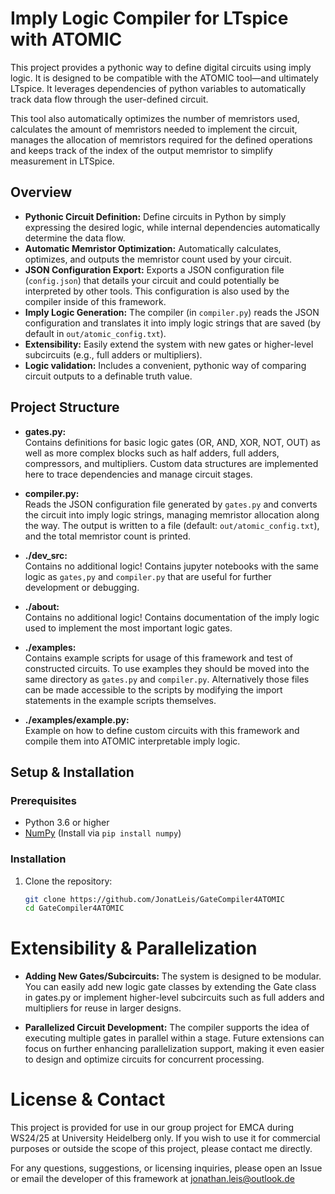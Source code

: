 # Imply Logic Compiler for LTspice with ATOMIC

This project provides a pythonic way to define digital circuits using imply logic. It is designed to be compatible with the ATOMIC tool—and ultimately LTspice. It leverages dependencies of python variables to automatically track data flow through the user-defined circuit.

This tool also automatically optimizes the number of memristors used, calculates the amount of memristors needed to implement the circuit, manages the allocation of memristors required for the defined operations and keeps track of the index of the output memristor to simplify measurement in LTSpice.

## Overview

- **Pythonic Circuit Definition:** Define circuits in Python by simply expressing the desired logic, while internal dependencies automatically determine the data flow.
- **Automatic Memristor Optimization:** Automatically calculates, optimizes, and outputs the memristor count used by your circuit.
- **JSON Configuration Export:** Exports a JSON configuration file (`config.json`) that details your circuit and could potentially be interpreted by other tools. This configuration is also used by the compiler inside of this framework.
- **Imply Logic Generation:** The compiler (in `compiler.py`) reads the JSON configuration and translates it into imply logic strings that are saved (by default in `out/atomic_config.txt`).
- **Extensibility:** Easily extend the system with new gates or higher-level subcircuits (e.g., full adders or multipliers).
- **Logic validation:** Includes a convenient, pythonic way of comparing circuit outputs to a definable truth value.

## Project Structure

- **gates.py:**  
  Contains definitions for basic logic gates (OR, AND, XOR, NOT, OUT) as well as more complex blocks such as half adders, full adders, compressors, and multipliers. Custom data structures are implemented here to trace dependencies and manage circuit stages.

- **compiler.py:**  
  Reads the JSON configuration file generated by `gates.py` and converts the circuit into imply logic strings, managing memristor allocation along the way. The output is written to a file (default: `out/atomic_config.txt`), and the total memristor count is printed.

- **./dev_src:**  
  Contains no additional logic! Contains jupyter notebooks with the same logic as `gates,py` and `compiler.py` that are useful for further development or debugging.

- **./about:**  
  Contains no additional logic! Contains documentation of the imply logic used to implement the most important logic gates.

- **./examples:**  
  Contains example scripts for usage of this framework and test of constructed circuits. To use examples they should be moved into the same directory as `gates.py` and `compiler.py`. Alternatively those files can be made accessible to the scripts by modifying the import statements in the example scripts themselves.

- **./examples/example.py:**  
  Example on how to define custom circuits with this framework and compile them into ATOMIC interpretable imply logic.

## Setup & Installation

### Prerequisites

- Python 3.6 or higher
- [NumPy](https://numpy.org/) (Install via `pip install numpy`)

### Installation

1. Clone the repository:
   ```bash
   git clone https://github.com/JonatLeis/GateCompiler4ATOMIC
   cd GateCompiler4ATOMIC

# Extensibility & Parallelization

- **Adding New Gates/Subcircuits:**
    The system is designed to be modular. You can easily add new logic gate classes by extending the Gate class in gates.py or implement higher-level subcircuits such as full adders and multipliers for reuse in larger designs.

- **Parallelized Circuit Development:**
    The compiler supports the idea of executing multiple gates in parallel within a stage. Future extensions can focus on further enhancing parallelization support, making it even easier to design and optimize circuits for concurrent processing.

# License & Contact
This project is provided for use in our group project for EMCA during WS24/25 at University Heidelberg only. If you wish to use it for commercial purposes or outside the scope of this project, please contact me directly.

For any questions, suggestions, or licensing inquiries, please open an Issue or email the developer of this framework at jonathan.leis@outlook.de